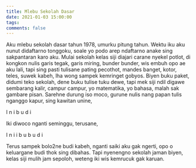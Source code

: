 ```yaml
---
title: Mlebu Sekolah Dasar
date: 2021-01-03 15:00:00
tags:
comments: false
---
```

Aku mlebu sekolah dasar tahun 1978, umurku pitung tahun. Wektu iku aku nunut didaftarno tonggoku, soale yo podo arep ndaftarno anake sing sakpantaran karo aku. 
Mulai sekolah kelas siji diajari carane nyekel potlot, di kongkon nulis garis tegak, garis miring, bunder bunder, wis embuh opo ae aku lali, tapi sing pasti tulisane pating pecothot, mandes banget, kotor, teles, suwek kabeh, lha wong sampek kemringet gobyos. 
Biyen buku paket, didumi teko sekolah, dene buku tulise tuku dewe, tapi mek siji ndil digawe sembarang kalir, campur campur, yo matematika, yo bahasa, malah sak gambare pisan. 
Sarehne durung iso moco, gurune nulis nang papan tulis nganggo kapur, sing kawitan unine, 

I n i  b u d i 

Iki diwoco nganti seminggu, terusane,

I n i   i b u  b u d i

Terus sampek bolo2ne budi kabeh, nganti saiki aku gak ngerti, opo o keluargane budi thok sing dibahas. 
Tapi nyenengno sekolah jaman biyen, kelas siji mulih jam sepoloh, weteng iki wis kemrucuk gak karuan.